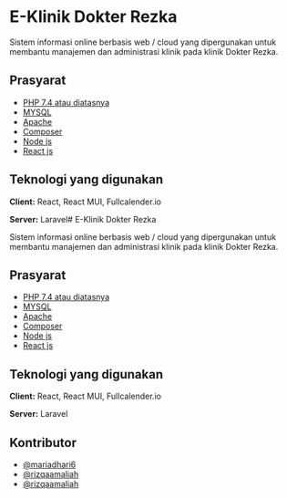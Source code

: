 # E-Klinik Dokter Rezka

Sistem informasi online berbasis web / cloud yang dipergunakan untuk membantu manajemen dan administrasi klinik pada klinik Dokter Rezka.
## Prasyarat

 - [PHP 7.4 atau diatasnya](https://www.php.net/downloads)
 - [MYSQL](https://bulldogjob.com/news/449-how-to-write-a-good-readme-for-your-github-project)
 - [Apache](https://projects.apache.org/releases.html)
 - [Composer](https://getcomposer.org/)
 - [Node js](https://nodejs.org/)
 - [React js](https://reactjs.org/)

## Teknologi yang digunakan

**Client:** React, React MUI, Fullcalender.io

**Server:** Laravel# E-Klinik Dokter Rezka

Sistem informasi online berbasis web / cloud yang dipergunakan untuk membantu manajemen dan administrasi klinik pada klinik Dokter Rezka.
## Prasyarat

 - [PHP 7.4 atau diatasnya](https://www.php.net/downloads)
 - [MYSQL](https://bulldogjob.com/news/449-how-to-write-a-good-readme-for-your-github-project)
 - [Apache](https://projects.apache.org/releases.html)
 - [Composer](https://getcomposer.org/)
 - [Node js](https://nodejs.org/)
 - [React js](https://reactjs.org/)

## Teknologi yang digunakan

**Client:** React, React MUI, Fullcalender.io

**Server:** Laravel
## Kontributor

- [@mariadhari6](https://github.com/mariadhari6)
- [@rizqaamaliah](https://github.com/rizqaamaliah)
- [@rizqaamaliah](https://github.com/SriCahyani16)
